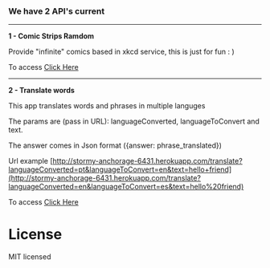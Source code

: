 ### We have 2 API's current

* * *

**1 - Comic Strips Ramdom**

Provide "infinite" comics based in xkcd service, this is just for fun : )

To access [Click Here](http://stormy-anchorage-6431.herokuapp.com/comicStripsRamdom)

* * *

**2 - Translate words**

This app translates words and phrases in multiple languges

The params are (pass in URL): languageConverted, languageToConvert and text.

The answer comes in Json format ({answer: phrase_translated})

Url example [http://stormy-anchorage-6431.herokuapp.com/translate?languageConverted=pt&languageToConvert=en&text=hello+friend](http://stormy-anchorage-6431.herokuapp.com/translate?languageConverted=en&languageToConvert=es&text=hello%20friend)

To access [Click Here](http://stormy-anchorage-6431.herokuapp.com/translate?languageConverted=en&languageToConvert=es&text=begin+here)

# License

MIT licensed
